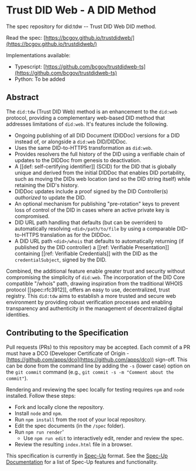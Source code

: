 # Trust DID Web - A DID Method

The spec repository for did:tdw -- Trust DID Web DID method.

Read the spec: [https://bcgov.github.io/trustdidweb/](https://bcgov.github.io/trustdidweb/)

Implementations available:

- Typescript: [https://github.com/bcgov/trustdidweb-ts](https://github.com/bcgov/trustdidweb-ts)
- Python: To be added

## Abstract

The `did:tdw` (Trust DID Web) method is an enhancement to the
`did:web` protocol, providing a complementary web-based DID method that addresses limitations
of `did:web`. It's features include the following.

- Ongoing publishing of all DID Document (DIDDoc) versions for a DID instead of,
  or alongside a `did:web` DID/DIDDoc.
- Uses the same DID-to-HTTPS transformation as `did:web`.
- Provides resolvers the full history of the DID using a verifiable chain of
  updates to the DIDDoc from genesis to deactivation.
- A [[def: self-certifying identifier]] (SCID) for the DID that is globally
  unique and derived from the initial DIDDoc that enables DID portability, such
  as moving the DIDs web location (and so the DID string itself) while retaining
  the DID's history.
- DIDDoc updates include a proof signed by the DID Controller(s) *authorized* to
  update the DID.
- An optional mechanism for publishing "pre-rotation" keys to prevent loss of
  control of the DID in cases where an active private key is compromised.
- DID URL path handling that defaults (but can be overriden) to automatically
  resolving `<did>/path/to/file` by using a comparable DID-to-HTTPS translation
  as for the DIDDoc.
- A DID URL path `<did>/whois` that defaults to automatically returning (if
  published by the DID controller) a [[ref: Verifiable Presentation]] containing
  [[ref: Verifiable Credentials]] with the DID as the `credentialSubject`,
  signed by the DID.

Combined, the additional feature enable greater trust and security without
compromising the simplicity of `did:web`. The incorporation of the DID Core
compatible "/whois" path, drawing inspiration from the traditional WHOIS
protocol [[spec:rfc3912]], offers an easy to use, decentralized, trust registry.
This `did:tdw` aims to establish a more trusted and secure web environment by
providing robust verification processes and enabling transparency and
authenticity in the management of decentralized digital identities.

## Contributing to the Specification

Pull requests (PRs) to this repository may be accepted. Each commit of a PR must
have a DCO (Developer Certificate of Origin -
[https://github.com/apps/dco](https://github.com/apps/dco)) sign-off. This can
be done from the command line by adding the `-s` (lower case) option on the `git
commit` command (e.g., `git commit -s -m "Comment about the commit"`).

Rendering and reviewing the spec locally for testing requires `npm` and `node`
installed. Follow these steps:

- Fork and locally clone the repository.
- Install `node` and `npm`.
- Run `npm install` from the root of your local repository.
- Edit the spec documents (in the `/spec` folder).
- Run `npm run render`'
  - Use `npm run edit` to interactively edit, render and review the spec.
- Review the resulting `index.html` file in a browser.

This specification is currently in
[Spec-Up](https://github.com/decentralized-identity/spec-up) format. See the
[Spec-Up Documentation](https://identity.foundation/spec-up/) for a list of
Spec-Up features and functionality.
